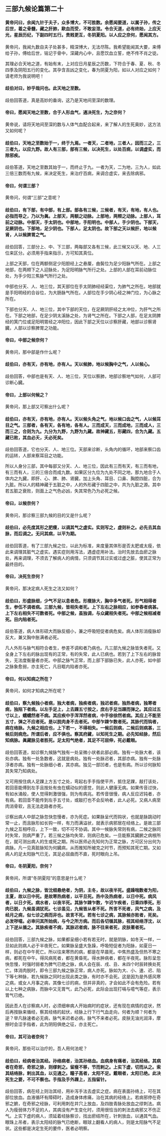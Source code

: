 ## 三部九候论篇第二十

#### 黄帝问曰，余闻九针于夫子，众多博大，不可胜数。余愿闻要道，以属子孙，传之后世，着之骨髓，藏之肝肺，歃血而受，不敢妄泄。令合天道，必有终始，上应天光，星辰历纪，下副四时五行。贵贱更互，冬阴夏阳。以人应之奈何，愿闻其方。

黄帝问，我闻九数自夫子处甚多，精深博大，无法尽陈。我希望能闻其大要，来傅给子孙，傅给后世，铭记于骨中，深藏内心中，且愿饮血立誓，绝不传不肖之徒。

其理必合天地之道，有始有末，上对应日月星辰之历数，下符合于春、夏、秋、冬四季及阴阳五行的变化。其孕含吉凶之变化，春为阴夏为阳，如以人对应之如何？请老师为我说明吧！

#### 歧伯对曰，妙乎哉问也。此天地之至数。

歧伯回答道，真是高妙的垂询，这乃是天地间至深的数理。

#### 帝曰，愿闻天地之至数，合于人形血气，通决死生，为之奈何？

黄帝说，请将天地间至深的数与人体气血配合起来，来了解人的生死奥妙，这方法又如何呢？

#### 歧伯曰，天地之至数始于一，终于九焉。一者天，二者地，三者人，因而三之，三三者九，以应九野。故人有三部，部有三候，以决死生，以处百病，以调虚实，而除邪疾。

歧伯答道，天地之至数其始于一，而终止于九。一者为天，二为地，三为人，如此三倍三数而有九候，来决定死生，来治疗百病，来调合虚实，来去除病邪。

#### 帝曰，何谓三部？

黄帝问，何谓“三部”之意呢？

#### 歧伯曰，有下部，有中部，有上部。部各有三候，三候者，有天，有地，有人也。必指而导之，乃以为眞。上部天，两额之动脉。上部地，两颊之动脉。上部人，耳前之动脉。中部天，手太阴也。中部地，手阳明也。中部人，手少阴也。下部天，足厥阴也。下部地，足少阴也。下部人，足太阴也。故下部之天以候肝，地以候肾，人以候脾胃之气。

歧伯回答，三部分上、中、下三部，两每部又各有三候，此三候又以天、地、人三位来区分。必须用手指来指示，方可知其真位。

上部之天部，位在两额侧足少阳胆经上之悬厘，曲鬓位为足少阳脉气所在。上部之地部，在两颊下之人迎脉处，为足阳明脉气所行之处。上部的人部在耳前动脉位处，为手少阳三焦脉气所行之处。

中部也分天、人、地三位，其天部位在手太阴肺经经渠位，为肺气之所在。地部就是手阳明经的合谷位，为大肠脉气所在。人部位在手少阴心经之神门位，为心脉之所在。

下部也分天、人、地三位，其中下部的天位，在足厥阴肝经之太冲位，为肝气之所在。下部之地部，在足少阴太溪脉之处，为肾气之所在。下部之人部，在足太阴脾经的箕门位或足阳明胃经之冲阳位，因此下部之天位以诊察肝藏，地部以诊察肾臓，人部以诊察脾胃之功能。

#### 帝曰，中部之候奈何？

黄帝问，那中部是作什么呢？

#### 歧伯曰，亦有天，亦有地，亦有人。天以候肺，地以候胸中之气，人以候心。

歧伯回答，中部也是有天、人、地三位，天位以察肺，地部诊察地气如何，人部可诊断心臓。

#### 帝曰，上部以何候之？

黄帝问，那上部又可察出什么呢？

#### 歧伯曰，亦有天，亦有地，亦有人。天以候头角之气，地以候口齿之气，人以候耳目之气。三部者，各有天，各有地，各有人。三而成天，三而成地，三而成人，三而三之，合则为九。九分为九野，九野为九藏。故神藏五，形藏四，合为九藏。五藏已败，其血必夭，夭必死矣。

歧伯回答道，它也分天、人、地三位。天部来诊断，头角内的循环，地部来察口齿的运转，人部来察耳目之功能。

所以人身分三部，其中每部又分天、人、地三位，因此有三而有天，有三而有地，有三而有人，三的三倍合而成九数。如果区分九位为九处不同之地，那九地合于人体内之九臓，即肝、心、脾、肺、肾臓，加上头角、耳目、口鼻、胸腔四脏，合为九脏。所以人的精神藏于五脏之中，人的外形藏于四脏之中，共为九脏之源。其中若五脏之衰败，则面上之气色必凶，失其常色乃为必死之候。

#### 帝曰，以候奈何？

黄帝问，那诊察三部九候的目的又是什么呢？

#### 歧伯曰，必先度其形之肥痩，以调其气之虚实。实则写之，虚则补之。必先去其血脉，而后调之。无问其病，以平为期。

歧伯回答道，有了三部九候之位，以此为标准，来度量其体形是否太肥或太瘦，依此来调理其脏气之虚实。遇实症则用泻法，遇虚症用补法。治时先放去血瘀之脉处，再来调理，不须去了解病人的病情，只须调节其过实或过虚之脏，使其正常为最终目的。

#### 帝曰，决死生奈何？

黄帝问，那决定病人死生之法又如何？

#### 歧伯曰，形盛脉细，少气不足以息者危。形痩脉大，胸中多气者死。形气相得者生，参伍不调者病。三部九候，皆相失者死。上下左右之脉相应，如参舂者病甚。上下左右相失不可数者死。中部之候，虽独调，与众藏相失者死。中部之候相减者死。目内陷者死。

歧伯答道，病人体形硕大而脉反细小，兼之呼吸短促者病危矣。病人体形消瘦脉却反大，兼又胸中胀满者必死。

凡人外形与脉气相符合者生，参差不调和者乃病也。凡三部九候之脉皆失者死。又全身上下左右的脉出现有的正常，有的失常，此人已病也。若到了上下左右的脉皆失，无法度衡量者亦死。中部之脉气正常，而上部下部脉已失，此人亦死，如中部之脉象愈弱，亦主死亡，凡目眶内陷者亦死。

#### 帝曰，何以知病之所在？

黄帝问，如何才知病之所在呢？

#### 歧伯曰，察九候独小者病，独大者病，独疾者病，独迟者病，独热者病，独寒者病，独陷下者病。以左手足上，上去踝五寸按之，庶右手足当踝而弹之。其应过五寸以上，蠕蠕然者不病。其应疾中手浑浑然者病，中手徐徐然者病。其应上不能至五寸，弹之不应者死。是以脱肉身不去者死。中部乍踈乍数者死。其脉代而钩者，病在络脉。九候之相应也，上下若一，不得相失。一候后则病，二候后则病甚，三候后则病危。所谓后者，应不俱也。察其府藏，以知死生之期。必先知经脉，然后知病脉。眞藏脉见者胜死。足太阳气绝者，其足不可屈伸，死必戴眼。

歧伯回答道，如诊察九候脉气独有一处呈微小状者此部必病。独有一处脉大者，该处亦病。独有一处急数者，这就是病处。独有一处脉迟者，其部亦病。独有一处脉浮者亦病。独有一处脉细小者，其亦病。独见一部凹者，也是有病。所以诊何脉知其失常乃知病处。

又可用按住病人足踝上方五寸之处，弯起右手手指使平齐，抵住足踝，敲打该处，若回音能傅到左手且按处有虫在蠕动似的感觉，则此人健康无病。如果传音过快，有如水涌般，使人觉得刺激很强，则为有病兆。若传音很慢，病人反应迟钝者，亦有病。若回音不能传到左手五寸处，或敲打也不会反响者，此人必死。又病人病至肉消骨软，且无法走路者亦死。

诊察出病人中部之脉忽快忽慢者，亦为死症。如果脉呈代而钩状，也就是脉跳动时常一止，而且脉形如长钩一样，有力而满溢状，就表示病邪居在经络上。是故三部九候之互相呼应，上下一致，切不可不协调。其中一候脉失常则有病，二候之脉同时失常，则病严重了。若三候之脉均失常，则病已危矣。一旦能察其臓腑之病根所在，就可测出病人的生或死之期。所以医师必先知何为正常之脉，方可区分出何为病脉。凡一见真脏脉知为何臓病，从而推知所被克之时节，而预知其死亡期。又如病人的足太阳脉气已无，其足必屈曲而不直，死时眼向上吊。

#### 帝曰，冬阴夏阳，奈何？

黄帝间，所谓“冬阴夏阳”的意思是什么呢？

#### 歧伯曰，九候之脉，皆沈细悬绝者，为阴，主冬，故以夜半死。盛躁喘数者为阳，主夏，故以日中死。是故寒热病者，以平旦死。热中及热病者，以日中死。病风者，以日夕死。病水者，以夜半死。其脉乍踈乍数，乍迟乍疾者，日乘四季死。形肉已脱，九候虽调犹死。七诊虽见，九候皆从者不死。所言不死者，风气之病，及经月之病，似七诊之病而非也。故言不死。若有七诊之病，其脉候亦败者，死矣。必发哕噫。必审问其所始病，与今之所方病。而后各切循其脉，视其经络浮沈，以上下逆从循之。其脉疾者不病，其脉迟者病，脉不往来者死，皮肤著者死。

歧伯回答，三部九候之脉，如果都呈细小若有若无时，就是阴脉，如冬天一样，一旦如此则病人必于半夜死亡。如果脉呈盛大急躁，呼吸短促者为阳脉，如夏日一样，则必在中午死亡。所以往来寒热的病，都是在早晨死。中焦热盛及但热不寒之病，都死在中午。得风病死者，都在黄昏死。得水肿病者，都在半夜死。脉形呈忽快忽慢，时强时弱者为脾气已绝之脉，病人会在辰、戌、丑、未四个时辰转换处死亡。体消肉脱时，即令三部九候之脉正常，病人亦死。脉如为大、小、速、迟、陷下等七种脉，若九候脉之同时出现此类之脉，有时亦不会死。这是因为是外感风寒之病，或女人月事之病，其像七诊的病，但并非真的，才会如此不会有危险。若有以上七种之病脉，而脉中又无胃气，此乃必死，此际会出现打嗝与噫气等症，表示胃气已绝。

因此吾人在诊察病人时，必须细审病人开始病时的症状，还有现在病情的症状，然后再按脉来循经，察其经络的起伏，经脉上行下行气血走向，何者为顺？何者为逆？举凡脉速者必无病，脉气来迟者必病，脉气不来者必死。皮肤无油光润泽，摩擦时会涩手指者，此为阴阳俱绝之征，亦主死亡。

#### 帝曰，其可治者奈何？

黄帝问，那些可以治疗的，吾人用何法呢？

#### 歧伯曰，经病者治其经。孙络病者，治其孙络血。血病身有痛者，治其经络。其病者在奇邪，奇邪之脉，则缪刺之。留瘦不移，节而剌之。上实下虚，切而从之。索其结络脉，剌出其血，以见通之。瞳子高者，太阳不足。戴眼者，太阳已绝。此决死生之要，不可不察也。手指及手外踝上，五指留针。

歧伯回答，病在经上则治其经，用补泻手法去虚实之症。病在表面孙络上，可在其部位放血。血液循环有障碍时，造成身体疼痛，治在其病的经络上。若病邪停在奇邪之腑，在奇邪之经脉，可利用刺在井穴上放血，及四肢青脉处放血之缪刺法。病人为瘦弱体力不足的人，其病没有产生变化时，须用很恰当的刺法去病邪又不伤正气。上实下虚的病人，须延着经脉察诊，找出瘀结所在，针刺放血，以通其气血。眼珠上吊者，表示太阳经的脉气已绝断，眼球上翻看人的病人，则是太阳脉气不足状。这些都是决定生死的要件，医者必明察。